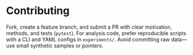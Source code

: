 # Contributing

Fork, create a feature branch, and submit a PR with clear motivation, methods, and tests (`pytest`). For analysis code, prefer reproducible scripts with a CLI and YAML configs in `experiments/`. Avoid committing raw data—use small synthetic samples or pointers.
